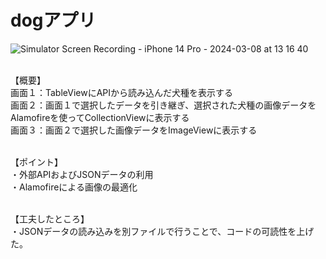 # dogアプリ
![Simulator Screen Recording - iPhone 14 Pro - 2024-03-08 at 13 16 40](https://github.com/karasawaspark/dog_api/assets/156158259/490db18c-a282-44b6-bc0f-2b870fd80baa)



<br>【概要】
<br>画面１：TableViewにAPIから読み込んだ犬種を表示する
<br>画面２：画面１で選択したデータを引き継ぎ、選択された犬種の画像データをAlamofireを使ってCollectionViewに表示する
<br>画面３：画面２で選択した画像データをImageViewに表示する

<br>【ポイント】
<br>・外部APIおよびJSONデータの利用
<br>・Alamofireによる画像の最適化

<br>【工夫したところ】
<br>・JSONデータの読み込みを別ファイルで行うことで、コードの可読性を上げた。
